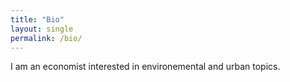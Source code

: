 ```yaml
---
title: "Bio"
layout: single
permalink: /bio/
---
```


I am an economist interested in environemental and urban topics.
